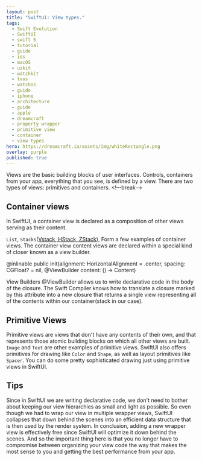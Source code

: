 ```yaml
---
layout: post
title: "SwiftUI: View types."
tags:
  - Swift Evolution
  - SwiftUI
  - swift 5
  - tutorial
  - guide
  - ios
  - macOS
  - uikit
  - watchkit
  - tvos
  - watchos
  - guide
  - iphone
  - architecture
  - guide
  - apple
  - dreamcraft
  - property wrapper
  - primitive view
  - container
  - view types
hero: https://dreamcraft.io/assets/img/whiteRectangle.png
overlay: purple
published: true
---
```

Views are the basic building blocks of user interfaces. Controls, containers from your app, everything that you see, is defined by a view. There are two types of views: primitives and containers.
 <!–-break-–>

## Container views
In SwiftUI, a container view is declared as a composition of other views serving as their content.

`List`, `Stacks`([Vstack, HStack, ZStack](https://dreamcraft.io/posts/stack-swiftui)), Form a few examples of container views. The container view content views are declared within a special kind of closer known as a view builder.

  @inlinable public init(alignment: HorizontalAlignment = .center, spacing: CGFloat? = nil, @ViewBuilder content: () -> Content)

View Builders @ViewBuilder allows us to write declarative code in the body of the closure. The Swift Compiler knows how to translate a closure marked by this attribute into a new closure that returns a single view representing all of the contents within our container(stack in our case).

## Primitive Views
Primitive views are views that don't have any contents of their own, and that represents those atomic building blocks on which all other views are built. `Image` and `Text` are other examples of primitive views. SwiftUI also offers primitives for drawing like `Color` and `Shape`, as well as layout primitives like `Spacer`. You can do some pretty sophisticated drawing just using primitive views in SwiftUI.


## Tips
Since in SwiftUI we are writing declarative code, we don't need to bother about keeping our view hierarchies as small and light as possible. So even though we had to wrap our view in multiple wrapper views, SwiftUI collapses that down behind the scenes into an efficient data structure that is then used by the render system. In conclusion, adding a new wrapper view is effectively free since SwiftUI will optimize it down behind the scenes. And so the important thing here is that you no longer have to compromise between organizing your view code the way that makes the most sense to you and getting the best performance from your app.
